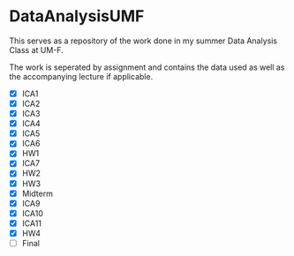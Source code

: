 # DataAnalysisUMF

This serves as a repository of the work done in my summer Data Analysis Class at UM-F.

The work is seperated by assignment and contains the data used as well as the accompanying lecture if applicable.

- [x] ICA1
- [x] ICA2
- [x] ICA3
- [x] ICA4
- [x] ICA5
- [x] ICA6
- [x] HW1
- [x] ICA7
- [x] HW2
- [x] HW3
- [x] Midterm
- [x] ICA9
- [x] ICA10
- [x] ICA11
- [x] HW4
- [ ] Final
